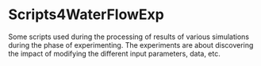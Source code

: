 # Scripts4WaterFlowExp
Some scripts used during the processing of results of various simulations during the phase of experimenting. The experiments are about discovering the impact of modifying the different input parameters, data, etc.
